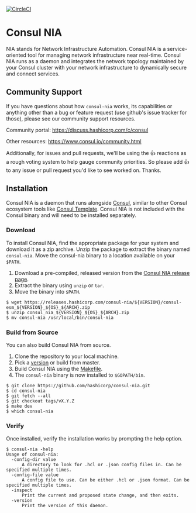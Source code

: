 [![CircleCI](https://circleci.com/gh/hashicorp/consul-nia/tree/master.svg?style=svg)](https://circleci.com/gh/hashicorp/consul-nia/tree/master)

# Consul NIA

NIA stands for Network Infrastructure Automation. Consul NIA is a service-oriented tool for managing network infrastructure near real-time. Consul NIA runs as a daemon and integrates the network topology maintained by your Consul cluster with your network infrastructure to dynamically secure and connect services.

## Community Support
If you have questions about how `consul-nia` works, its capabilities or anything other than a bug or feature request (use github's issue tracker for those), please see our community support resources.

Community portal: https://discuss.hashicorp.com/c/consul

Other resources: https://www.consul.io/community.html

Additionally, for issues and pull requests, we'll be using the 👍 reactions as a rough voting system to help gauge community priorities. So please add 👍 to any issue or pull request you'd like to see worked on. Thanks.

## Installation
Consul NIA is a daemon that runs alongside [Consul](https://github.com/hashicorp/consul), similar to other Consul ecosystem tools like [Consul Template](https://github.com/hashicorp/consul-template). Consul NIA is not included with the Consul binary and will need to be installed separately.

### Download
To install Consul NIA, find the appropriate package for your system and download it as a zip archive. Unzip the package to extract the binary named `consul-nia`. Move the consul-nia binary to a location available on your `$PATH`.

  1. Download a pre-compiled, released version from the [Consul NIA release page](https://releases.hashicorp.com/consul-nia/).
  1. Extract the binary using `unzip` or `tar`.
  1. Move the binary into `$PATH`.

```shell
$ wget https://releases.hashicorp.com/consul-nia/${VERSION}/consul-esm_${VERSION}_${OS}_${ARCH}.zip
$ unzip consul_nia_${VERSION}_${OS}_${ARCH}.zip
$ mv consul-nia /usr/local/bin/consul-nia
```

### Build from Source

You can also build Consul NIA from source.

  1. Clone the repository to your local machine.
  1. Pick a [version](https://github.com/hashicorp/consul-nia/releases) or build from master.
  1. Build Consul NIA using the [Makefile](Makefile).
  1. The `consul-nia` binary is now installed to `$GOPATH/bin`.

```shell
$ git clone https://github.com/hashicorp/consul-nia.git
$ cd consul-nia
$ git fetch --all
$ git checkout tags/vX.Y.Z
$ make dev
$ which consul-nia
```

### Verify

Once installed, verify the installation works by prompting the help option.

```shell
$ consul-nia -help
Usage of consul-nia:
  -config-dir value
      A directory to look for .hcl or .json config files in. Can be specified multiple times.
  -config-file value
      A config file to use. Can be either .hcl or .json format. Can be specified multiple times.
  -inspect
      Print the current and proposed state change, and then exits.
  -version
      Print the version of this daemon.
```
